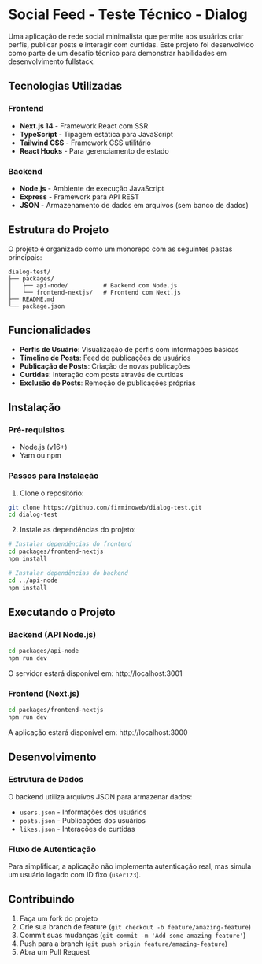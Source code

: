 # Social Feed - Teste Técnico - Dialog

Uma aplicação de rede social minimalista que permite aos usuários criar perfis, publicar posts e interagir com curtidas. Este projeto foi desenvolvido como parte de um desafio técnico para demonstrar habilidades em desenvolvimento fullstack.

## Tecnologias Utilizadas

### Frontend
- **Next.js 14** - Framework React com SSR
- **TypeScript** - Tipagem estática para JavaScript
- **Tailwind CSS** - Framework CSS utilitário
- **React Hooks** - Para gerenciamento de estado

### Backend
- **Node.js** - Ambiente de execução JavaScript
- **Express** - Framework para API REST
- **JSON** - Armazenamento de dados em arquivos (sem banco de dados)

## Estrutura do Projeto

O projeto é organizado como um monorepo com as seguintes pastas principais:

```
dialog-test/
├── packages/
│   ├── api-node/          # Backend com Node.js
│   └── frontend-nextjs/   # Frontend com Next.js
├── README.md
└── package.json
```

## Funcionalidades

- **Perfis de Usuário**: Visualização de perfis com informações básicas
- **Timeline de Posts**: Feed de publicações de usuários
- **Publicação de Posts**: Criação de novas publicações
- **Curtidas**: Interação com posts através de curtidas
- **Exclusão de Posts**: Remoção de publicações próprias

## Instalação

### Pré-requisitos
- Node.js (v16+)
- Yarn ou npm

### Passos para Instalação

1. Clone o repositório:
```bash
git clone https://github.com/firminoweb/dialog-test.git
cd dialog-test
```

2. Instale as dependências do projeto:
```bash
# Instalar dependências do frontend
cd packages/frontend-nextjs
npm install

# Instalar dependências do backend
cd ../api-node
npm install
```

## Executando o Projeto

### Backend (API Node.js)

```bash
cd packages/api-node
npm run dev
```

O servidor estará disponível em: http://localhost:3001

### Frontend (Next.js)

```bash
cd packages/frontend-nextjs
npm run dev
```

A aplicação estará disponível em: http://localhost:3000

## Desenvolvimento

### Estrutura de Dados

O backend utiliza arquivos JSON para armazenar dados:
- `users.json` - Informações dos usuários
- `posts.json` - Publicações dos usuários
- `likes.json` - Interações de curtidas

### Fluxo de Autenticação

Para simplificar, a aplicação não implementa autenticação real, mas simula um usuário logado com ID fixo (`user123`).

## Contribuindo

1. Faça um fork do projeto
2. Crie sua branch de feature (`git checkout -b feature/amazing-feature`)
3. Commit suas mudanças (`git commit -m 'Add some amazing feature'`)
4. Push para a branch (`git push origin feature/amazing-feature`)
5. Abra um Pull Request

